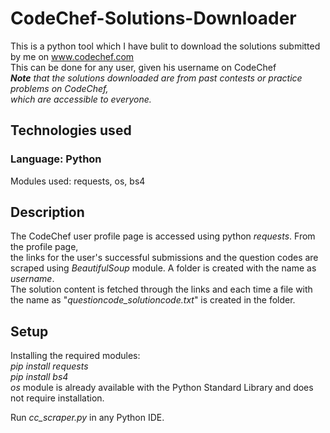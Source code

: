 # CodeChef-Solutions-Downloader
This is a python tool which I have bulit to download the solutions submitted by me on www.codechef.com<br>
This can be done for any user, given his username on CodeChef<br>
*<b>Note</b> that the solutions downloaded are from past contests or practice problems on CodeChef,<br>
which are accessible to everyone.*  
## Technologies used
### Language: Python
Modules used: requests, os, bs4
## Description
The CodeChef user profile page is accessed using python *requests*. From the profile page,<br>
the links for the user's successful submissions and the question codes are scraped using *BeautifulSoup* module.
A folder is created with the name as *username*.<br>
The solution content is fetched through the links and each time a file with the name as
"*questioncode_solutioncode.txt*" is created in the folder.
## Setup
Installing the required modules:<br>
*pip install requests*<br>
*pip install bs4*<br>
*os* module is already available with the Python Standard Library and does not require installation.<br>

Run *cc_scraper.py* in any Python IDE.


